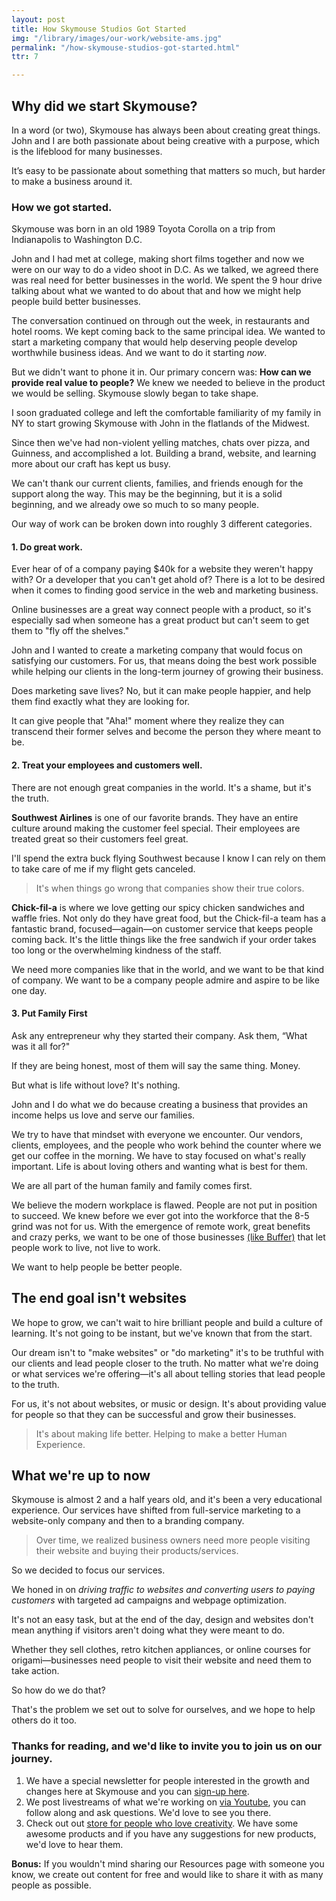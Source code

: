```yaml
---
layout: post
title: How Skymouse Studios Got Started
img: "/library/images/our-work/website-ams.jpg"
permalink: "/how-skymouse-studios-got-started.html"
ttr: 7

---
```

## Why did we start Skymouse?

In a word (or two), Skymouse has always been about creating great things. John and I are both passionate about being creative with a purpose, which is the lifeblood for many businesses.

It’s easy to be passionate about something that matters so much, but harder to make a business around it.

### How we got started.

Skymouse was born in an old 1989 Toyota Corolla on a trip from Indianapolis to Washington D.C.

John and I had met at college, making short films together and now we were on our way to do a video shoot in D.C. As we talked, we agreed there was real need for better businesses in the world. We spent the 9 hour drive talking about what we wanted to do about that and how we might help people build better businesses.

The conversation continued on through out the week, in restaurants and hotel rooms. We kept coming back to the same principal idea. We wanted to start a marketing company that would help deserving people develop worthwhile business ideas. And we want to do it starting _now_.

But we didn't want to phone it in. Our primary concern was: **How can we provide real value to people?** We knew we needed to believe in the product we would be selling. Skymouse slowly began to take shape.

I soon graduated college and left the comfortable familiarity of my family in NY to start growing Skymouse with John in the flatlands of the Midwest.

Since then we've had non-violent yelling matches, chats over pizza, and Guinness, and accomplished a lot. Building a brand, website, and learning more about our craft has kept us busy.

We can't thank our current clients, families, and friends enough for the support along the way. This may be the beginning, but it is a solid beginning, and we already owe so much to so many people.

Our way of work can be broken down into roughly 3 different categories.

#### 1. Do great work.

Ever hear of of a company paying $40k for a website they weren't happy with? Or a developer that you can't get ahold of? There is a lot to be desired when it comes to finding good service in the web and marketing business.

Online businesses are a great way connect people with a product, so it's especially sad when someone has a great product but can't seem to get them to "fly off the shelves."

John and I wanted to create a marketing company that would focus on satisfying our customers. For us, that means doing the best work possible while helping our clients in the long-term journey of growing their business.

Does marketing save lives? No, but it can make people happier, and help them find exactly what they are looking for.

It can give people that "Aha!" moment where they realize they can transcend their former selves and become the person they where meant to be.

#### 2. Treat your employees and customers well.

There are not enough great companies in the world. It's a shame, but it's the truth.

**Southwest Airlines** is one of our favorite brands. They have an entire culture around making the customer feel special. Their employees are treated great so their customers feel great.

I'll spend the extra buck flying Southwest because I know I can rely on them to take care of me if my flight gets canceled.

> It's when things go wrong that companies show their true colors.

**Chick-fil-a** is where we love getting our spicy chicken sandwiches and waffle fries. Not only do they have great food, but the Chick-fil-a team has a fantastic brand, focused—again—on customer service that keeps people coming back. It's the little things like the free sandwich if your order takes too long or the overwhelming kindness of the staff.

We need more companies like that in the world, and we want to be that kind of company. We want to be a company people admire and aspire to be like one day.

#### 3. Put Family First

Ask any entrepreneur why they started their company. Ask them, “What was it all for?"

If they are being honest, most of them will say the same thing. Money.

But what is life without love? It's nothing.

John and I do what we do because creating a business that provides an income helps us love and serve our families.

We try to have that mindset with everyone we encounter.  Our vendors, clients, employees, and the people who work behind the counter where we get our coffee in the morning. We have to stay focused on what's really important. Life is about loving others and wanting what is best for them.

We are all part of the human family and family comes first.

We believe the modern workplace is flawed. People are not put in position to succeed. We knew before we ever got into the workforce that the 8-5 grind was not for us. With the emergence of remote work, great benefits and crazy perks, we want to be one of those businesses [(like Buffer)](https://open.buffer.com/distributed-team-benefits/ "Buffer Blogpost on Remote Work") that let people work to live, not live to work.

We want to help people be better people.

## The end goal isn't websites

We hope to grow, we can't wait to hire brilliant people and build a culture of learning. It's not going to be instant, but we've known that from the start.

Our dream isn't to "make websites" or "do marketing" it's to be truthful with our clients and lead people closer to the truth. No matter what we're doing or what services we're offering—it's all about telling stories that lead people to the truth.

For us, it's not about websites, or music or design. It's about providing value for people so that they can be successful and grow their businesses.

> It's about making life better. Helping to make a better Human Experience.

## What we're up to now

Skymouse is almost 2 and a half years old, and it's been a very educational experience. Our services have shifted from full-service marketing to a website-only company and then to a branding company.

> Over time, we realized business owners need more people visiting their website and buying their products/services.

So we decided to focus our services.

We honed in on _driving traffic to websites and converting users to paying customers_ with targeted ad campaigns and webpage optimization.

It's not an easy task, but at the end of the day, design and websites don't mean anything if visitors aren't doing what they were meant to do.

Whether they sell clothes, retro kitchen appliances, or online courses for origami—businesses need people to visit their website and need them to take action.

So how do we do that?

That's the problem we set out to solve for ourselves, and we hope to help others do it too.

### Thanks for reading, and we'd like to invite you to join us on our journey.

1. We have a special newsletter for people interested in the growth and changes here at Skymouse and you can [sign-up here](#).
2. We post livestreams of what we're working on [via Youtube](#), you can follow along and ask questions. We'd love to see you there.
3. Check out out [store for people who love creativity](#). We have some awesome products and if you have any suggestions for new products, we'd love to hear them.

**Bonus:** If you wouldn't mind sharing our Resources page with someone you know, we create out content for free and would like to share it with as many people as possible.